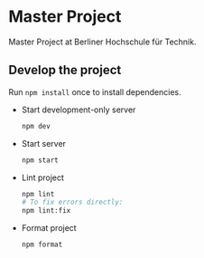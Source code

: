 # Master Project

Master Project at Berliner Hochschule für Technik.

## Develop the project

Run `npm install` once to install dependencies.  

- Start development-only server
  ```sh
  npm dev
  ```

- Start server
  ```sh
  npm start
  ```

- Lint project
  ```sh
  npm lint
  # To fix errors directly:
  npm lint:fix
  ```

- Format project
  ```sh
  npm format
  ```


